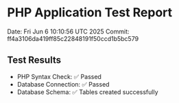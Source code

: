 # PHP Application Test Report
Date: Fri Jun  6 10:10:56 UTC 2025
Commit: ff4a3106da419ff85c22848191f50ccd1b5bc579

## Test Results
- PHP Syntax Check: ✅ Passed
- Database Connection: ✅ Passed
- Database Schema: ✅ Tables created successfully
